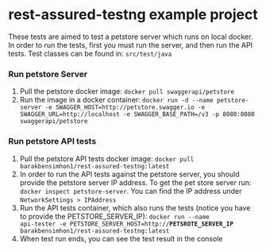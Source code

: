 # rest-assured-testng example project

These tests are aimed to test a petstore server which runs on local docker. In order to run the tests, first you must 
run the server, and then run the API tests. Test classes can be found in: `src/test/java`

### Run petstore Server
1. Pull the petstore docker image: `docker pull swaggerapi/petstore`
2. Run the image in a docker container: `docker run -d --name petstore-server -e SWAGGER_HOST=http://petstore.swagger.io -e 
SWAGGER_URL=http://localhost -e SWAGGER_BASE_PATH=/v3 -p 8080:8080 swaggerapi/petstore`

### Run petstore API tests
1. Pull the petstore API tests docker image: `docker pull barakbensimhon1/rest-assured-testng:latest`
2. In order to run the API tests against the petstore server, you should provide the petstore server IP address. To get 
the pet store server run: `docker inspect petstore-server`. You can find the IP address under `NetworkSettings > IPAddress`
3. Run the API tests container, which also runs the tests (notice you have to provide the PETSTORE_SERVER_IP): 
<code>docker run --name api-tester -e PETSTORE_SERVER_HOST=http://<b>PETSROTE_SERVER_IP</b> barakbensimhon1/rest-assured-testng:latest</code>
4. When test run ends, you can see the test result in the console
